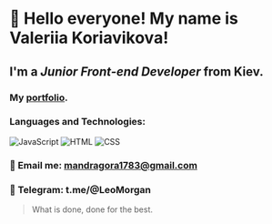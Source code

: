 # 👋 Hello everyone! My name is **Valeriia Koriavikova**!
## I'm a *Junior Front-end Developer* from Kiev.
### My [portfolio](https://github.com/LeoMorgan113/LeoMorgan113.github.io).
### Languages and Technologies:
![JavaScript](https://img.shields.io/badge/-JavaScript-FFF?style=for-the-badge&logo=javascript)
![HTML](https://img.shields.io/badge/-HTML-FFF?style=for-the-badge&logo=html5)
![CSS](https://img.shields.io/badge/-CSS-FFF?style=for-the-badge&logo=css3)

### :email: Email me: mandragora1783@gmail.com
### :calling: Telegram: t.me/@LeoMorgan


> What is done, done for the best.
<!--
**LeoMorgan113/LeoMorgan113** is a ✨ _special_ ✨ repository because its `README.md` (this file) appears on your GitHub profile.

Here are some ideas to get you started:

- 🔭 I’m currently working on ...
- 🌱 I’m currently learning ...
- 👯 I’m looking to collaborate on ...
- 🤔 I’m looking for help with ...
- 💬 Ask me about ...
- 📫 How to reach me: ...
- 😄 Pronouns: ...
- ⚡ Fun fact: ...
-->

